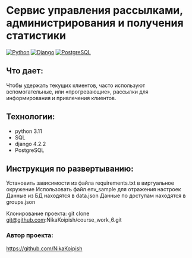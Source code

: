 # Сервис управления рассылками, администрирования и получения статистики
[![Python](https://img.shields.io/badge/-Python-464646?style=flat-square&logo=Python)](https://www.python.org/)
[![Django](https://img.shields.io/badge/-Django-464646?style=flat-square&logo=Django)](https://www.djangoproject.com/)
[![PostgreSQL](https://img.shields.io/badge/-PostgreSQL-464646?style=flat-square&logo=PostgreSQL)](https://www.postgresql.org/)
## Что дает: 
Чтобы удержать текущих клиентов, часто используют вспомогательные, или «прогревающие», рассылки для информирования и привлечения клиентов.
## Технологии:
- python 3.11
- SQL
- django 4.2.2
- PostgreSQL
  
## Инструкция по развертыванию:

Установить зависимости из файла requirements.txt в виртуальное окружение
Использовать файл env_sample для отражения настроек
Данные из БД находятся в data.json
Данные по доступам находятся в groups.json


Клонирование проекта:
git clone git@github.com:NikaKoipish/course_work_6.git

### Автор проекта:
https://github.com/NikaKoipish
